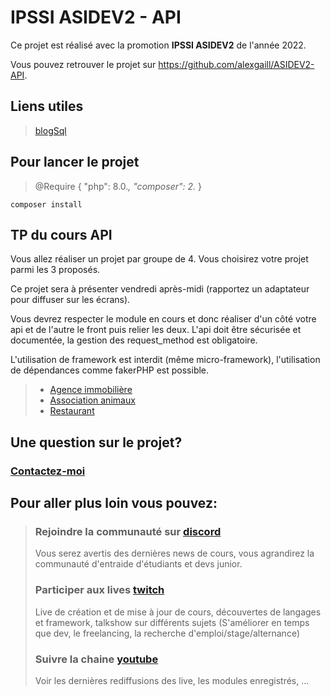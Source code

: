 # IPSSI ASIDEV2 - API 

Ce projet est réalisé avec la promotion **IPSSI ASIDEV2** de l'année 2022.

Vous pouvez retrouver le projet sur <https://github.com/alexgaill/ASIDEV2-API>.


## Liens utiles
> [blogSql](https://github.com/alexgaill/blogsql)


## Pour lancer le projet

> @Require {
>    "php": 8.0.*,
>    "composer": 2.*
>}
>

 ``` composer install ```

## TP du cours API

Vous allez réaliser un projet par groupe de 4.
Vous choisirez votre projet parmi les 3 proposés.

Ce projet sera à présenter vendredi après-midi (rapportez un adaptateur pour diffuser sur les écrans).

Vous devrez respecter le module en cours et donc réaliser d'un côté votre api et de l'autre le front puis relier les deux. L'api doit être sécurisée et documentée, la gestion des request_method est obligatoire.

L'utilisation de framework est interdit (même micro-framework), l'utilisation de dépendances comme fakerPHP est possible.


> - [Agence immobilière](tp/agency.md)
> - [Association animaux](tp/association.md)
> - [Restaurant](tp/restaurant.md)

## Une question sur le projet? 
### [Contactez-moi](mailto:contact@steptosuccess.com)

## Pour aller plus loin vous pouvez:

> ### Rejoindre la communauté sur [discord](https://discord.gg/zDm8RX8jYb)
> Vous serez avertis des dernières news de cours, vous agrandirez la communauté d'entraide d'étudiants et devs junior.
>
> ### Participer aux lives [twitch](https://www.twitch.tv/alex_gaill)
> Live de création et de mise à jour de cours, découvertes de langages et framework, talkshow sur différents sujets (S'améliorer en temps que dev, le freelancing, la recherche d'emploi/stage/alternance)
> ### Suivre la chaine [youtube](https://www.youtube.com/channel/UCgj5orSaIhJ8r7tVT6qjr3Q)
> Voir les dernières rediffusions des live, les modules enregistrés, ...

